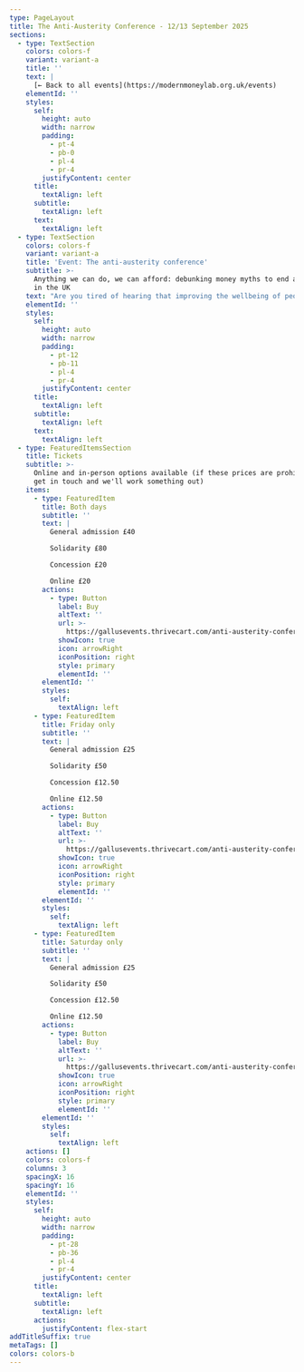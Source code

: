 ```yaml
---
type: PageLayout
title: The Anti-Austerity Conference - 12/13 September 2025
sections:
  - type: TextSection
    colors: colors-f
    variant: variant-a
    title: ''
    text: |
      [← Back to all events](https://modernmoneylab.org.uk/events)
    elementId: ''
    styles:
      self:
        height: auto
        width: narrow
        padding:
          - pt-4
          - pb-0
          - pl-4
          - pr-4
        justifyContent: center
      title:
        textAlign: left
      subtitle:
        textAlign: left
      text:
        textAlign: left
  - type: TextSection
    colors: colors-f
    variant: variant-a
    title: 'Event: The anti-austerity conference'
    subtitle: >-
      Anything we can do, we can afford: debunking money myths to end austerity
      in the UK
    text: "Are you tired of hearing that improving the wellbeing of people and the planet is unaffordable?\_\n\nAre you concerned that focus on GDP growth increases inequality?\n\nWould you like to understand better how we got into this situation, and how we might overcome it?\n\nThis conference will debunk money myths to counter the common narrative that significant public interest investment is unaffordable or must be paid for by implementing austerity measures. Whether for healthcare, employment, climate action or housing, you will come away with a true understanding of how our government spends money and what is possible.\n\n**Dates:** 12-13 September, 2025\n\n**Location:** The Station - Creative Youth Network, [Silver St](https://maps.app.goo.gl/cv2GJxm1oJjbU4op7), Bristol BS1 2AG\n\n###### Friday 12 September\n\nNoon—1:30pm:\t\tVoluntary Modern Money Theory (MMT) bootcamp\n\n1:30—2:45pm:\t\tLunch break\n\n2:45—4:45pm: \t\tVoluntary screening of Finding the Money\n\n4:45—5:00pm:\t\tBreak\n\n5:00—5:30pm: \t\tWelcome\n\n5:30—7:00pm:\t\tFoundational framing conversation: Steven Hail and Stephanie Kelton\n\nSteven Hail will cover how austerity is a policy choice. Stephanie will join us remotely for a 30-45 minute interview covering the need-to-know fundamentals of MMT.\n\n7:30—9:00pm:\t\tThe Political Economy of the UK\n\nA panel session analysing the political economy of the UK, with a focus on the unnecessary damage from decades of austerity. Chaired by Randeep Ramesh, alongside Plaid Cymru Councillor Mark Hooper. More speakers to be confirmed.\n\n###### Saturday 13 September\n\n10:00—11:15am:\t\tOpening Keynote\_\n\nWhat a Green New Deal and wellbeing economy would look like in the UK. Speaker to be confirmed.\_Followed by 45-min Q+A.\_ \_\n\n11.15—11:30am:\t\tBreak\n\n11.30—12:30pm:\t\tIntroduction to Health and the NHS.\n\nModerated panel discussion.\_Chaired by William Thompson from Scotonomics, alongside Dr. Jaideep Pandit (professor of Anaesthesia at the University of Oxford). More speakers to be confirmed.\_\_\n\n12:30—1:15pm:\t\tLunch break\_\_\n\n1:15—2:15pm:\t\tIntroduction to Housing.\n\nModerated panel discussion.\_Chaired by Sheridan Kates (Green Party activist and organiser of Degrowth London), alongside Zack Polanski (deputy leader of the Green Party). More speakers to be confirmed.\_\n\n2:15—3:30pm:\t\tIntroduction to Employment.\n\nShort Presentation and moderated panel session. Chaired by Phil Armstrong (Association for Heterodox Economics member and teacher), alongside Patricia Pino (PHD candidate at UCL Institute for Innovation and Public Purpose). More speakers to be confirmed.\_\_\n\n3.30—4:00pm:\tFinal Session\n\nHearing back from the audience and making plans to take things forward.\_\n"
    elementId: ''
    styles:
      self:
        height: auto
        width: narrow
        padding:
          - pt-12
          - pb-11
          - pl-4
          - pr-4
        justifyContent: center
      title:
        textAlign: left
      subtitle:
        textAlign: left
      text:
        textAlign: left
  - type: FeaturedItemsSection
    title: Tickets
    subtitle: >-
      Online and in-person options available (if these prices are prohibitive,
      get in touch and we'll work something out)
    items:
      - type: FeaturedItem
        title: Both days
        subtitle: ''
        text: |
          General admission £40

          Solidarity £80

          Concession £20

          Online £20
        actions:
          - type: Button
            label: Buy
            altText: ''
            url: >-
              https://gallusevents.thrivecart.com/anti-austerity-conference-both-days/
            showIcon: true
            icon: arrowRight
            iconPosition: right
            style: primary
            elementId: ''
        elementId: ''
        styles:
          self:
            textAlign: left
      - type: FeaturedItem
        title: Friday only
        subtitle: ''
        text: |
          General admission £25

          Solidarity £50

          Concession £12.50

          Online £12.50
        actions:
          - type: Button
            label: Buy
            altText: ''
            url: >-
              https://gallusevents.thrivecart.com/anti-austerity-conference-friday/
            showIcon: true
            icon: arrowRight
            iconPosition: right
            style: primary
            elementId: ''
        elementId: ''
        styles:
          self:
            textAlign: left
      - type: FeaturedItem
        title: Saturday only
        subtitle: ''
        text: |
          General admission £25

          Solidarity £50

          Concession £12.50

          Online £12.50
        actions:
          - type: Button
            label: Buy
            altText: ''
            url: >-
              https://gallusevents.thrivecart.com/anti-austerity-conference-saturday/
            showIcon: true
            icon: arrowRight
            iconPosition: right
            style: primary
            elementId: ''
        elementId: ''
        styles:
          self:
            textAlign: left
    actions: []
    colors: colors-f
    columns: 3
    spacingX: 16
    spacingY: 16
    elementId: ''
    styles:
      self:
        height: auto
        width: narrow
        padding:
          - pt-28
          - pb-36
          - pl-4
          - pr-4
        justifyContent: center
      title:
        textAlign: left
      subtitle:
        textAlign: left
      actions:
        justifyContent: flex-start
addTitleSuffix: true
metaTags: []
colors: colors-b
---
```

